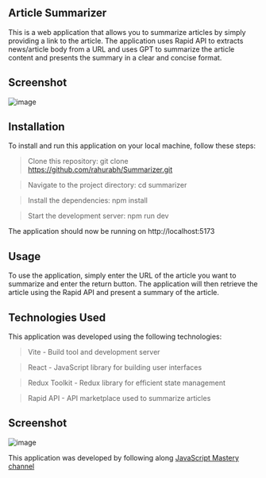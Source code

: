 ## Article Summarizer

This is a web application that allows you to summarize articles by simply providing a link to the article. The application uses Rapid API to extracts news/article body from a URL and uses GPT to summarize the article content and presents the summary in a clear and concise format.

## Screenshot

![image](https://user-images.githubusercontent.com/63224718/236598840-2c2df523-a0e7-4d3a-b40c-73d71eae4a24.png)

## Installation

To install and run this application on your local machine, follow these steps:

  >  Clone this repository: git clone https://github.com/rahurabh/Summarizer.git
  
  >  Navigate to the project directory: cd summarizer
  
  >  Install the dependencies: npm install
  
  >  Start the development server: npm run dev

The application should now be running on http://localhost:5173

## Usage

To use the application, simply enter the URL of the article you want to summarize and enter the return button. The application will then retrieve the article using the Rapid API and present a summary of the article.

## Technologies Used

This application was developed using the following technologies:

   > Vite - Build tool and development server
   
   > React - JavaScript library for building user interfaces
   
   > Redux Toolkit - Redux library for efficient state management
   
   > Rapid API - API marketplace used to summarize articles


## Screenshot
![image](https://user-images.githubusercontent.com/63224718/235830211-1d0624fa-31cd-432b-b2fa-3d8c97ce7b2b.png)

This application was developed by following along [JavaScript Mastery channel](https://www.youtube.com/@javascriptmastery)
